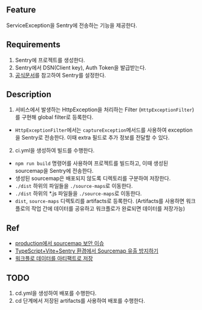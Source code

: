 ## Feature

ServiceException을 Sentry에 전송하는 기능을 제공한다.

## Requirements

1. Sentry에 프로젝트를 생성한다.
2. Sentry에서 DSN(Client key), Auth Token을 발급받는다.
3. <a href="https://docs.sentry.io/platforms/node/">공식문서</a>를 참고하여 Sentry를 설정한다.

## Description

1. 서비스에서 발생하는 HttpException을 처리하는 Filter (`HttpExceptionFilter`)를 구현해 global filter로 등록한다.
  - `HttpExceptionFilter`에서는 `captureException`메서드를 사용하여 exception을 Sentry로 전송한다. 이때 extra 필드로 추가 정보를 전달할 수 있다.

2. ci.yml을 생성하여 빌드를 수행한다. 
  - `npm run build` 명령어를 사용하여 프로젝트를 빌드하고, 이때 생성된 sourcemap을 Sentry에 전송한다.
  - 생성된 sourcemap은 배포되지 않도록 디렉토리를 구분하여 저장한다.
  - `./dist` 하위의 파일들을 `./source-maps`로 이동한다.
  - `./dist` 하위의 *.js 파일들을 `./source-maps`로 이동한다.
  - `dist`, `source-maps` 디렉토리를 artifacts로 등록한다. (Artifacts를 사용하면 워크플로의 작업 간에 데이터를 공유하고 워크플로가 완료되면 데이터를 저장가능)

## Ref
- <a href="https://helloinyong.tistory.com/311">production에서 sourcemap 보안 이슈</a>
- <a href="https://velog.io/@kjwsx23/TypeScriptViteSentry-%ED%99%98%EA%B2%BD%EC%97%90%EC%84%9C-Sourcemap-%EC%9C%A0%EC%B6%9C-%EB%B0%A9%EC%A7%80%ED%95%98%EA%B8%B0">TypeScript+Vite+Sentry 환경에서 Sourcemap 유출 방지하기</a>
- <a href="Artifacts를 사용하면 워크플로의 작업 간에 데이터를 공유하고 워크플로가 완료되면 데이터를 저장">워크플로 데이터를 아티팩트로 저장</a>

## TODO 

1. cd.yml을 생성하여 배포를 수행한다.
2. cd 단계에서 저장된 artifacts를 사용하여 배포를 수행한다.